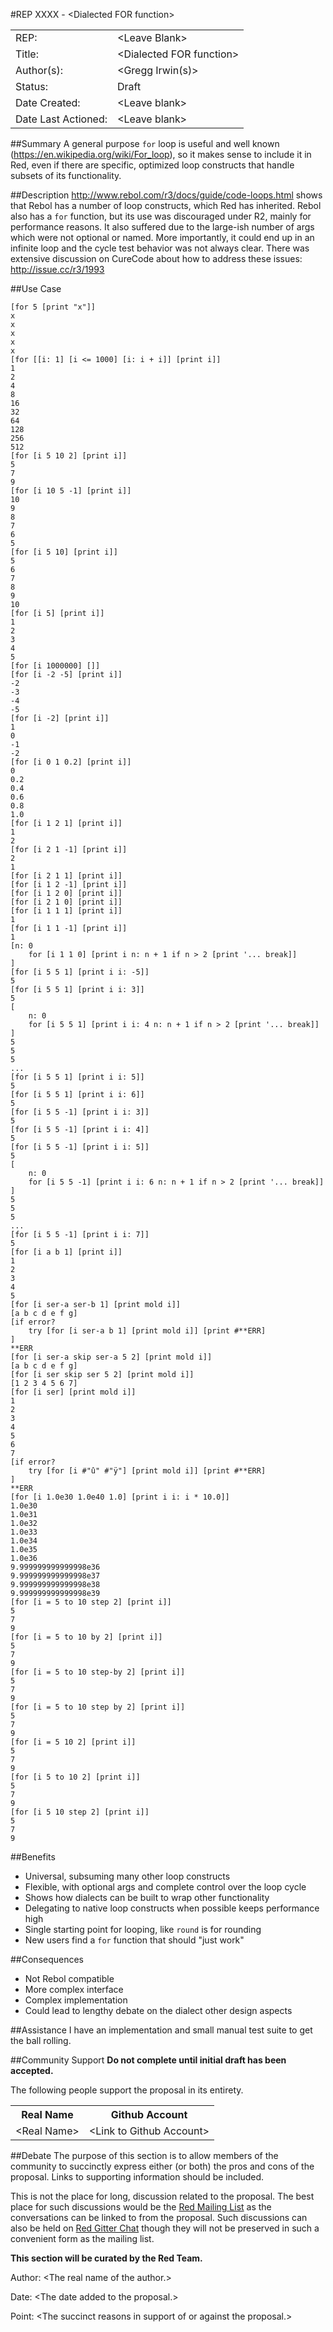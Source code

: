 #REP XXXX - \<Dialected FOR function\>
<table>
  <tr>
    <td>REP:</td>
    <td>&lt;Leave Blank&gt;</td>
  </tr>
  <tr>
    <td>Title:</td>
    <td>&lt;Dialected FOR function&gt;</td>
  </tr>
  <tr>
    <td>Author(s):</td>
    <td>&lt;Gregg Irwin(s)&gt;</td>
  </tr>
  <tr>
    <td>Status:</td>
    <td>Draft</td>
  </tr>
  <tr>
    <td>Date Created:</td>
    <td>&lt;Leave blank&gt;</td>
  </tr>
  <tr>
    <td>Date Last Actioned:</td>
    <td>&lt;Leave blank&gt;</td>
  </tr>
</table>

##Summary
A general purpose `for` loop is useful and well known (https://en.wikipedia.org/wiki/For_loop), so it makes sense to include it in Red, even if there are specific, optimized loop constructs that handle subsets of its functionality.
     
##Description
http://www.rebol.com/r3/docs/guide/code-loops.html shows that Rebol has a number of loop constructs, which Red has inherited. Rebol also has a `for` function, but its use was discouraged under R2, mainly for performance reasons. It also suffered due to the large-ish number of args which were not optional or named. More importantly, it could end up in an infinite loop and the cycle test behavior was not always clear. There was extensive discussion on CureCode about how to address these issues: http://issue.cc/r3/1993


##Use Case

```
[for 5 [print "x"]]
x
x
x
x
x
[for [[i: 1] [i <= 1000] [i: i + i]] [print i]]
1
2
4
8
16
32
64
128
256
512
[for [i 5 10 2] [print i]]
5
7
9
[for [i 10 5 -1] [print i]]
10
9
8
7
6
5
[for [i 5 10] [print i]]
5
6
7
8
9
10
[for [i 5] [print i]]
1
2
3
4
5
[for [i 1000000] []]
[for [i -2 -5] [print i]]
-2
-3
-4
-5
[for [i -2] [print i]]
1
0
-1
-2
[for [i 0 1 0.2] [print i]]
0
0.2
0.4
0.6
0.8
1.0
[for [i 1 2 1] [print i]]
1
2
[for [i 2 1 -1] [print i]]
2
1
[for [i 2 1 1] [print i]]
[for [i 1 2 -1] [print i]]
[for [i 1 2 0] [print i]]
[for [i 2 1 0] [print i]]
[for [i 1 1 1] [print i]]
1
[for [i 1 1 -1] [print i]]
1
[n: 0 
    for [i 1 1 0] [print i n: n + 1 if n > 2 [print '... break]]
]
[for [i 5 5 1] [print i i: -5]]
5
[for [i 5 5 1] [print i i: 3]]
5
[
    n: 0 
    for [i 5 5 1] [print i i: 4 n: n + 1 if n > 2 [print '... break]]
]
5
5
5
...
[for [i 5 5 1] [print i i: 5]]
5
[for [i 5 5 1] [print i i: 6]]
5
[for [i 5 5 -1] [print i i: 3]]
5
[for [i 5 5 -1] [print i i: 4]]
5
[for [i 5 5 -1] [print i i: 5]]
5
[
    n: 0 
    for [i 5 5 -1] [print i i: 6 n: n + 1 if n > 2 [print '... break]]
]
5
5
5
...
[for [i 5 5 -1] [print i i: 7]]
5
[for [i a b 1] [print i]]
1
2
3
4
5
[for [i ser-a ser-b 1] [print mold i]]
[a b c d e f g]
[if error? 
    try [for [i ser-a b 1] [print mold i]] [print #**ERR]
]
**ERR
[for [i ser-a skip ser-a 5 2] [print mold i]]
[a b c d e f g]
[for [i ser skip ser 5 2] [print mold i]]
[1 2 3 4 5 6 7]
[for [i ser] [print mold i]]
1
2
3
4
5
6
7
[if error? 
    try [for [i #"û" #"ÿ"] [print mold i]] [print #**ERR]
]
**ERR
[for [i 1.0e30 1.0e40 1.0] [print i i: i * 10.0]]
1.0e30
1.0e31
1.0e32
1.0e33
1.0e34
1.0e35
1.0e36
9.999999999999998e36
9.999999999999998e37
9.999999999999998e38
9.999999999999998e39
[for [i = 5 to 10 step 2] [print i]]
5
7
9
[for [i = 5 to 10 by 2] [print i]]
5
7
9
[for [i = 5 to 10 step-by 2] [print i]]
5
7
9
[for [i = 5 to 10 step by 2] [print i]]
5
7
9
[for [i = 5 10 2] [print i]]
5
7
9
[for [i 5 to 10 2] [print i]]
5
7
9
[for [i 5 10 step 2] [print i]]
5
7
9
```

##Benefits
- Universal, subsuming many other loop constructs
- Flexible, with optional args and complete control over the loop cycle
- Shows how dialects can be built to wrap other functionality
- Delegating to native loop constructs when possible keeps performance high
- Single starting point for looping, like `round` is for rounding
- New users find a `for` function that should "just work"

##Consequences
- Not Rebol compatible
- More complex interface
- Complex implementation
- Could lead to lengthy debate on the dialect other design aspects

##Assistance
I have an implementation and small manual test suite to get the ball rolling.

##Community Support
__Do not complete until initial draft has been accepted.__

The following people support the proposal in its entirety. 
<table>
  <tr>
    <th>Real Name</th>
    <th>Github Account</th>
  </tr>
  <tr>
    <td>&lt;Real Name&gt;</td>
    <td>&lt;Link to Github Account&gt;</td>
  </tr>
</table>

##Debate
The purpose of this section is to allow members of the community to succinctly express either (or both) the pros and cons of the proposal. Links to supporting information should be included.

This is not the place for long, discussion related to the proposal. The best place for such discussions would be the [Red Mailing List](https://groups.google.com/forum/#!forum/red-lang) as the conversations can be linked to from the proposal. Such discussions can also be held on [Red Gitter Chat](https://gitter.im/red/red) though they will not be preserved in such a convenient form as the mailing list.

 __This section will be curated by the Red Team.__

Author: \<The real name of the author.\>

Date: \<The date added to the proposal.\>

Point: \<The succinct reasons in support of or against the proposal.\>
